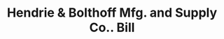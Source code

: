---
doi: 10.7916/D8QG04TS
date_other: '1900'
date_other_textual: 1900-1909
form: printed ephemera
genre:
- Invoices
name:
- Hendrie & Bolthoff Mfg. and Supply Co.
object_in_context_url: https://biggert.cul.columbia.edu/items/view/ave_biggert_00045
subject_hierarchical_geographic:
- Denver, Colorado, United States
subject_name:
- Hendrie & Bolthoff Mfg. and Supply Co.
title: Hendrie & Bolthoff Mfg. and Supply Co.. Bill
sort_title: Hendrie & Bolthoff Mfg. and Supply Co.. Bill
call_number: ave_biggert_00045
coordinates:
- 39.761944444444445,-104.88111111111111
pid: ave_biggert_00045
identifiers: ave_biggert_00045
thumbnail: https://derivativo-2.library.columbia.edu/iiif/2/ldpd:342790/full/!256,256/0/native.jpg
permalink: /biggert/ave_biggert_00045/
layout: iiif-image-page
---